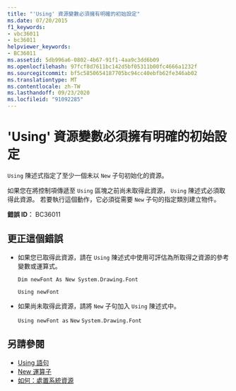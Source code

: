 ```yaml
---
title: "'Using' 資源變數必須擁有明確的初始設定"
ms.date: 07/20/2015
f1_keywords:
- vbc36011
- bc36011
helpviewer_keywords:
- BC36011
ms.assetid: 5db996a6-0802-4b67-91f1-4aa9c3dd6b09
ms.openlocfilehash: 97fcf8d7611bc142d5bf05311b00fc4666a1232f
ms.sourcegitcommit: bf5c5850654187705bc94cc40ebfb62fe346ab02
ms.translationtype: MT
ms.contentlocale: zh-TW
ms.lasthandoff: 09/23/2020
ms.locfileid: "91092285"
---
```

# <a name="using-resource-variable-must-have-an-explicit-initialization"></a>'Using' 資源變數必須擁有明確的初始設定

`Using` 陳述式指定了至少一個未以 `New` 子句初始化的資源。  
  
 如果您在將控制項傳遞至 `Using` 區塊之前尚未取得此資源， `Using` 陳述式必須取得此資源。 若要執行這個動作，它必須從需要 `New` 子句的指定類別建立物件。  
  
 **錯誤 ID︰** BC36011  
  
## <a name="to-correct-this-error"></a>更正這個錯誤  
  
- 如果您已取得此資源，請在 `Using` 陳述式中使用可評估為所取得之資源的參考變數或運算式。  
  
     `Dim newFont As New System.Drawing.Font`  
  
     `Using newFont`  
  
- 如果尚未取得此資源，請將 `New` 子句加入 `Using` 陳述式中。  
  
     `Using newFont as`   `New`   `System.Drawing.Font`  
  
## <a name="see-also"></a>另請參閱

- [Using 語句](../language-reference/statements/using-statement.md)
- [New 運算子](../language-reference/operators/new-operator.md)
- [如何：處置系統資源](../programming-guide/language-features/control-flow/how-to-dispose-of-a-system-resource.md)
